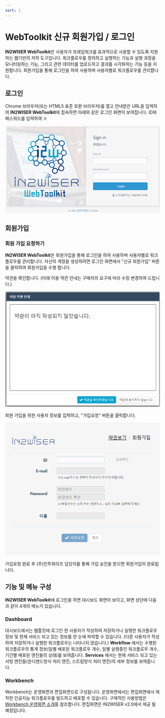 ```yaml
---
sort: 1
---
```






# WebToolkit 신규 회원가입 / 로그인



**IN2WISER WebToolkit**은 사용자가 프레임워크를 효과적으로 사용할 수 있도록 지원하는 웹기반의 저작 도구입니다. 워크플로우를 정의하고 실행하는 기능과 실행 과정을 모니터링하는 기능, 그리고 관련 데이터를 업로드하고 결과를 시각화하는 기능 등을 지원합니다. 회원가입을 통해 로그인을 하여 사용하며 사용자별로 워크플로우를 관리합니다.



## 로그인

Chrome 브라우저(또는 HTML5 표준 호환 브라우저)를 열고 안내받은 URL을 입력하여 **IN2WISER WebToolkit**에 접속하면 아래와 같은 로그인 화면이 보여집니다. ID와 패스워드를 입력하여 ㅇ

![intro_signin](images\intro_signin.png)





## 회원가입



### 회원 가입 요청하기

**IN2WISER WebToolkit**은 회원가입을 통해 로그인을 하여 사용하며 사용자별로 워크플로우를 관리합니다. 자신의 계정을 생성하려면 로그인 화면에서 "신규 회원가입" 버튼을 클릭하여 회원가입을 수행 합니다. 

약관을 확인합니다. (아래 이용 약관 안내는 구매처의 요구에 따라 수정 변경하여 드립니다.)

![intro_terms](images\intro_terms.png)

회원 가입을 위한 사용자 정보를 입력하고, "가입요청" 버튼을 클릭합니다.

![intro_joinin](images\intro_joinin.png)

가입요청 완료 후 (주)인투와이즈 담당자를 통해 가입 승인을 받으면 회원가입이 완료됩니다.



## 기능 및 메뉴 구성

**IN2WISER WebToolkit**에 로그인을 하면 대시보드 화면이 보이고, 화면 상단에 다음과 같이 4개의 메뉴가 있습니다.



### Dashboard

대시보드에서는 웹툴킷에 로그인 한 사용자가 작성하여 저장하거나 실행한 워크플로우 정보 및 현재 서비스 되고 있는 정보를 한 눈에 파악할 수 있습니다. (다른 사용자가 작성하여 저장하거나 실행한 워크플로우는 나타나지 않습니다.) **Workflow** 에서는 수행된 워크플로우의 통계 정보(일별 배포된 워크플로우 개수, 일별 실행중인 워크플로우 개수, 기간별 배포된 엔진들의 상태)를 보여줍니다. **Services** 에서는 현재 서비스 되고 있는 서빙 엔진들(온디맨드방식 처리 엔진, 스트림방식 처리 엔진)의 세부 정보를 보여줍니다.





### Workbench

Workbench는 운영화면과 편집화면으로 구성됩니다. 
운영화면에서는 편집화면에서 제작한 인공지능 워크플로우를 빌드하고 배포할 수 있습니다. 구체적인 사용방법은 <a href="2.2.2.WebToolkit_Operating_1906.md">Workbench 운영화면 소개</a>를 참조합니다. 
편집화면은 IN2WISER v2.0에서 제공 될 예정입니다.





